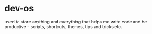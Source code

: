 # dev-os
used to store anything and everything that helps me write code and be productive - scripts, shortcuts, themes, tips and tricks etc.

